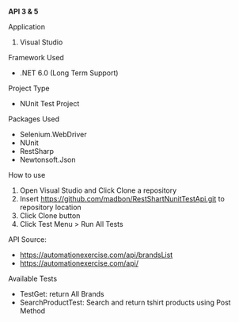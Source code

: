 **API 3 & 5**

Application
1. Visual Studio

Framework Used
- .NET 6.0 (Long Term Support)

Project Type
- NUnit Test Project

Packages Used
- Selenium.WebDriver
- NUnit
- RestSharp
- Newtonsoft.Json

How to use
1.  Open Visual Studio and Click Clone a repository
2. Insert https://github.com/madbon/RestShartNunitTestApi.git to repository location
3. Click Clone button
4. Click Test Menu > Run All Tests

API Source:
- https://automationexercise.com/api/brandsList
- https://automationexercise.com/api/


Available Tests
- TestGet: return All Brands
- SearchProductTest: Search and return tshirt products using Post Method





